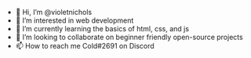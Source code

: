 - 👋 Hi, I’m @violetnichols
- 👀 I’m interested in web development
- 🌱 I’m currently learning the basics of html, css, and js
- 💞️ I’m looking to collaborate on beginner friendly open-source projects
- 📫 How to reach me Cold#2691 on Discord

<!---
violetnichols/violetnichols is a ✨ special ✨ repository because its `README.md` (this file) appears on your GitHub profile.
You can click the Preview link to take a look at your changes.
--->
